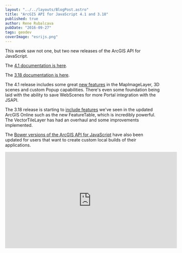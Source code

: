 ```yaml
---
layout: "../../layouts/BlogPost.astro"
title: "ArcGIS API for JavaScript 4.1 and 3.18"
published: true
author: Rene Rubalcava
pubDate: "2016-09-27"
tags: geodev
coverImage: "esrijs.png"
---
```


This week saw not one, but two new releases of the ArcGIS API for JavaScript.

The [4.1 documentation is here](https://developers.arcgis.com/javascript/).

The [3.18 documentation is here](https://developers.arcgis.com/javascript/3/).

The 4.1 release includes some great [new features](https://developers.arcgis.com/javascript/latest/guide/release-notes/index.html) in the MapImageLayer, 3D scenes and custom Popup capabilities. There's even some foundation being laid with the ability to save WebScenes for more Portal integration with the JSAPI.

The 3.18 release is starting to [include features](https://developers.arcgis.com/javascript/3/jshelp/whats_new.html) we've seen in the updated ArcGIS Online such as the new FeatureTable, which is incredibly powerful. The VectorTileLayer has had an overhaul and some improvements implemented.

The [Bower versions of the ArcGIS API for JavaScript](https://github.com/Esri/arcgis-js-api/tags) have also been updated for users that want to create custom local builds of their applications.

<iframe width="560" height="315" src="https://www.youtube.com/embed/1RRWWpofrBk" frameborder="0" allowfullscreen></iframe>
